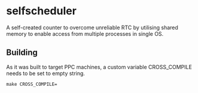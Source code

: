 # selfscheduler
A self-created counter to overcome unreliable RTC by utilising shared memory to enable access from multiple processes in single OS.

## Building
As it was built to target PPC machines, a custom variable CROSS_COMPILE needs to be set to empty string.
```
make CROSS_COMPILE=
```
